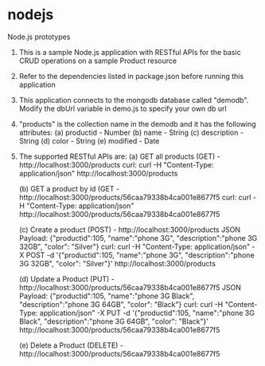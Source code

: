 # nodejs
Node.js prototypes
1. This is a sample Node.js application with RESTful APIs for the basic CRUD operations on a sample Product resource
2. Refer to the dependencies listed in package.json before running this application
3. This application connects to the mongodb database called "demodb". Modify the dbUrl variable in demo.js to specify your own db url
4. "products" is the collection name in the demodb and it has the following attributes:
	 (a) productid - Number
	 (b) name - String
	 (c) description - String
	 (d) color - String
	 (e) modified - Date
5. The supported RESTful APIs are:
	(a) GET all products (GET) - http://localhost:3000/products
		curl: curl -H "Content-Type: application/json" http://localhost:3000/products

	(b) GET a product by id (GET - http://localhost:3000/products/56caa79338b4ca001e8677f5
		curl: curl -H "Content-Type: application/json" http://localhost:3000/products/56caa79338b4ca001e8677f5

	(c) Create a product (POST) - http://localhost:3000/products
		JSON Payload: {"productid":105, "name":"phone 3G", "description":"phone 3G 32GB", "color": "Silver"}
		curl: curl -H "Content-Type: application/json" -X POST -d '{"productid":105, "name":"phone 3G", "description":"phone 3G 32GB", "color": "Silver"}' http://localhost:3000/products

	(d) Update a Product (PUT) - http://localhost:3000/products/56caa79338b4ca001e8677f5
		JSON Payload: {"productid":105, "name":"phone 3G Black", "description":"phone 3G 64GB", "color": "Black"}
		curl: curl -H "Content-Type: application/json" -X PUT -d '{"productid":105, "name":"phone 3G Black", "description":"phone 3G 64GB", "color": "Black"}' http://localhost:3000/products/56caa79338b4ca001e8677f5

	(e) Delete a Product (DELETE) - http://localhost:3000/products/56caa79338b4ca001e8677f5
